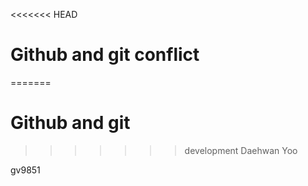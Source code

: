 <<<<<<< HEAD
# Github and git conflict
=======
# Github and git
>>>>>>> development
Daehwan Yoo

gv9851
